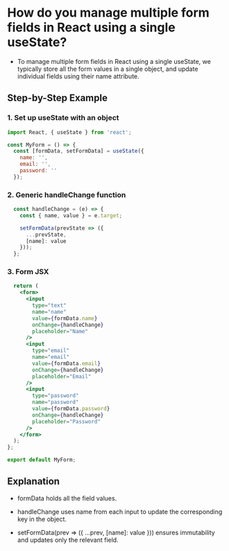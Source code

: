 # How do you manage multiple form fields in React using a single useState?

- To manage multiple form fields in React using a single useState, we typically store all the form values in a single object, and update individual fields using their name attribute.

## Step-by-Step Example
### 1. Set up useState with an object
```jsx
import React, { useState } from 'react';

const MyForm = () => {
  const [formData, setFormData] = useState({
    name: '',
    email: '',
    password: ''
  });
```
### 2. Generic handleChange function
```jsx
  const handleChange = (e) => {
    const { name, value } = e.target;

    setFormData(prevState => ({
      ...prevState,
      [name]: value
    }));
  };
```
### 3. Form JSX
```jsx
  return (
    <form>
      <input
        type="text"
        name="name"
        value={formData.name}
        onChange={handleChange}
        placeholder="Name"
      />
      <input
        type="email"
        name="email"
        value={formData.email}
        onChange={handleChange}
        placeholder="Email"
      />
      <input
        type="password"
        name="password"
        value={formData.password}
        onChange={handleChange}
        placeholder="Password"
      />
    </form>
  );
};

export default MyForm;
```
## Explanation
- formData holds all the field values.

- handleChange uses name from each input to update the corresponding key in the object.

- setFormData(prev => ({ ...prev, [name]: value })) ensures immutability and updates only the relevant field.

